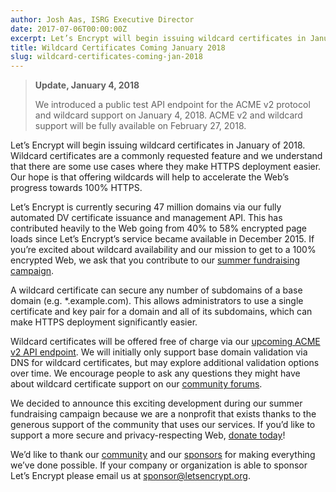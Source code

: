 ```yaml
---
author: Josh Aas, ISRG Executive Director
date: 2017-07-06T00:00:00Z
excerpt: Let’s Encrypt will begin issuing wildcard certificates in January of 2018.
title: Wildcard Certificates Coming January 2018
slug: wildcard-certificates-coming-jan-2018
---
```


> **Update, January 4, 2018**
> 
> We introduced a public test API endpoint for the ACME v2 protocol and wildcard support on January 4, 2018. ACME v2 and wildcard support will be fully available on February 27, 2018.

Let’s Encrypt will begin issuing wildcard certificates in January of 2018. Wildcard certificates are a commonly requested feature and we understand that there are some use cases where they make HTTPS deployment easier. Our hope is that offering wildcards will help to accelerate the Web’s progress towards 100% HTTPS.

Let’s Encrypt is currently securing 47 million domains via our fully automated DV certificate issuance and management API. This has contributed heavily to the Web going from 40% to 58% encrypted page loads since Let’s Encrypt’s service became available in December 2015. If you’re excited about wildcard availability and our mission to get to a 100% encrypted Web, we ask that you contribute to our [summer fundraising campaign](https://letsencrypt.org/donate/).

A wildcard certificate can secure any number of subdomains of a base domain (e.g. *.example.com). This allows administrators to use a single certificate and key pair for a domain and all of its subdomains, which can make HTTPS deployment significantly easier.

Wildcard certificates will be offered free of charge via our [upcoming ACME v2 API endpoint](https://letsencrypt.org/2017/06/14/acme-v2-api.html). We will initially only support base domain validation via DNS for wildcard certificates, but may explore additional validation options over time. We encourage people to ask any questions they might have about wildcard certificate support on our [community forums](https://community.letsencrypt.org/).

We decided to announce this exciting development during our summer fundraising campaign because we are a nonprofit that exists thanks to the generous support of the community that uses our services. If you’d like to support a more secure and privacy-respecting Web, [donate today](https://letsencrypt.org/donate/)!

We’d like to thank our [community](https://letsencrypt.org/getinvolved/) and our [sponsors](https://letsencrypt.org/sponsors/) for making everything we’ve done possible. If your company or organization is able to sponsor Let’s Encrypt please email us at [sponsor@letsencrypt.org](mailto:sponsor@letsencrypt.org).
